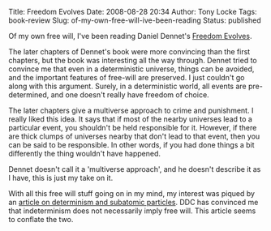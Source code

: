 Title: Freedom Evolves
Date: 2008-08-28 20:34
Author: Tony Locke
Tags: book-review
Slug: of-my-own-free-will-ive-been-reading
Status: published

Of my own free will, I've been reading Daniel Dennet's [Freedom Evolves](http://en.wikipedia.org/wiki/Freedom_Evolves).  
  
The later chapters of Dennet's book were more convincing than the first chapters, but the book was interesting all the way through. Dennet tried to convince me that even in a deterministic universe, things can be avoided, and the important features of free-will are preserved. I just couldn't go along with this argument. Surely, in a deterministic world, all events are pre-determined, and one doesn't really have freedom of choice.  
  
The later chapters give a multiverse approach to crime and punishment. I really liked this idea. It says that if most of the nearby universes lead to a particular event, you shouldn't be held responsible for it. However, if there are thick clumps of universes nearby that don't lead to that event, then you can be said to be responsible. In other words, if you had done things a bit differently the thing wouldn't have happened.  
  
Dennet doesn't call it a 'multiverse approach', and he doesn't describe it as I have, this is just my take on it.  
  
With all this free will stuff going on in my mind, my interest was piqued by an [article on determinism and subatomic particles](http://www.sciencenews.org/view/generic/id/35391/title/Do_subatomic_particles_have_free_will%3F). DDC has convinced me that indeterminism does not necessarily imply free will. This article seems to conflate the two.
